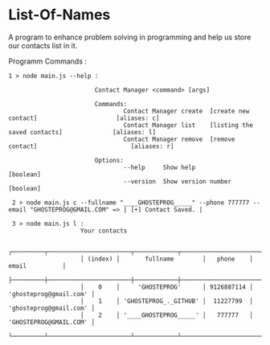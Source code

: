 # List-Of-Names

A program to enhance problem solving in programming and help us store our contacts list in it.


Programm Commands :
              
    1 > node main.js --help :
                            
                            Contact Manager <command> [args]

                            Commands:
                                    Contact Manager create  [create new contact]                      [aliases: c]
                                    Contact Manager list    [listing the saved contacts]              [aliases: l]
                                    Contact Manager remove  [remove contact]                          [aliases: r]

                            Options:
                                    --help     Show help                                                 [boolean]
                                    --version  Show version number                                       [boolean]
              
     2 > node main.js c --fullname "____GHOSTEPROG_____" --phone 777777 --email "GHOSTEPROG@GMAIL.COM" => | [+] Contact Saved. |
              
     3 > node main.js l :
                        Your contacts

                        ┌─────────┬───────────────────────┬────────────┬────────────────────────┐
                        │ (index) │       fullname        │   phone    │         email          │
                        ├─────────┼───────────────────────┼────────────┼────────────────────────┤
                        │    0    │     'GHOSTEPROG'      │ 9126887114 │ 'ghosteprog@gmail.com' │
                        │    1    │ 'GHOSTEPROG_._GITHUB' │  11227799  │ 'ghosteprog@gmail.com' │
                        │    2    │ '____GHOSTEPROG_____' │   777777   │ 'GHOSTEPROG@GMAIL.COM' │
                        └─────────┴───────────────────────┴────────────┴────────────────────────┘
